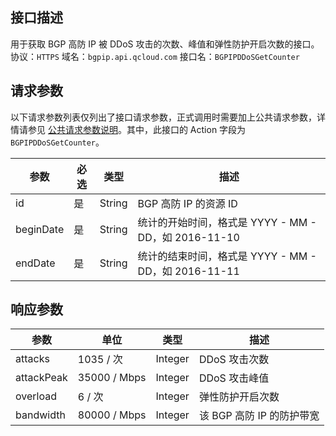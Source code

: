 ## 接口描述
用于获取 BGP 高防 IP 被 DDoS 攻击的次数、峰值和弹性防护开启次数的接口。
协议：`HTTPS`
域名：`bgpip.api.qcloud.com`
接口名：`BGPIPDDoSGetCounter`

## 请求参数
以下请求参数列表仅列出了接口请求参数，正式调用时需要加上公共请求参数，详情请参见 [公共请求参数说明](https://cloud.tencent.com/document/api/213/6976)。其中，此接口的 Action 字段为 `BGPIPDDoSGetCounter`。

| 参数 | 必选 | 类型 | 描述 |
|---------|---------|---------|---------|
| id | 是 | String | BGP 高防 IP 的资源 ID |
| beginDate | 是 | String | 统计的开始时间，格式是 YYYY - MM - DD，如 2016-11-10 |
| endDate | 是 | String | 统计的结束时间，格式是 YYYY - MM - DD，如 2016-11-11 |

## 响应参数

| 参数 | 单位	| 类型 |	描述 |
|---------|---------|---------|---------|
| attacks | 1035 / 次 |	Integer | DDoS 攻击次数 |
| attackPeak | 35000 / Mbps | Integer |	DDoS 攻击峰值 |
| overload |	6 / 次 |	Integer |	弹性防护开启次数 |
| bandwidth |	80000 / Mbps |	Integer |	该 BGP 高防 IP 的防护带宽 |
